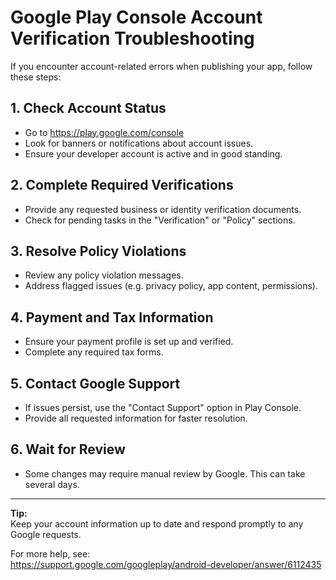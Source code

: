 # Google Play Console Account Verification Troubleshooting

If you encounter account-related errors when publishing your app, follow these steps:

## 1. Check Account Status
- Go to https://play.google.com/console
- Look for banners or notifications about account issues.
- Ensure your developer account is active and in good standing.

## 2. Complete Required Verifications
- Provide any requested business or identity verification documents.
- Check for pending tasks in the "Verification" or "Policy" sections.

## 3. Resolve Policy Violations
- Review any policy violation messages.
- Address flagged issues (e.g. privacy policy, app content, permissions).

## 4. Payment and Tax Information
- Ensure your payment profile is set up and verified.
- Complete any required tax forms.

## 5. Contact Google Support
- If issues persist, use the "Contact Support" option in Play Console.
- Provide all requested information for faster resolution.

## 6. Wait for Review
- Some changes may require manual review by Google. This can take several days.

---

**Tip:**  
Keep your account information up to date and respond promptly to any Google requests.

For more help, see:  
https://support.google.com/googleplay/android-developer/answer/6112435